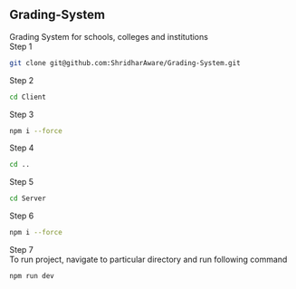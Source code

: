 ## Grading-System<br />
Grading System for schools, colleges and institutions<br />
Step 1<br />
```bash
git clone git@github.com:ShridharAware/Grading-System.git
```
Step 2<br />
```bash
cd Client
```
Step 3<br />
```bash
npm i --force
```
Step 4<br />
```bash
cd ..
```
Step 5<br />
```bash
cd Server
```
Step 6<br />
```bash
npm i --force
```
Step 7 <br />
To run project, navigate to particular directory and run following command <br />
```bash
npm run dev
```
